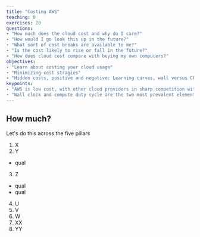 ```yaml
---
title: "Costing AWS"
teaching: 0
exercises: 20
questions:
- "How much does the cloud cost and why do I care?"
- "How would I go look this up in the future?"
- "What sort of cost breaks are available to me?"
- "Is the cost likely to rise or fall in the future?"
- "How does cloud cost compare with buying my own computers?"
objectives:
- "Learn about costing your cloud usage"
- "Minimizing cost stragies"
- "Hidden costs, positive and negative: Learning curves, wall versus CPU, wait time, lock-in, facilities, pay-to-play"
keypoints:
- "AWS is low cost, with other cloud providers in sharp competition with them"
- "Wall clock and compute duty cycle are the two most prevalent elements in the cost equation"
---
```


## How much?

Let's do this across the five pillars

1. X
2. Y
- qual
3. Z
- qual
- qual
4. U
5. V
6. W
7. XX
8. YY

